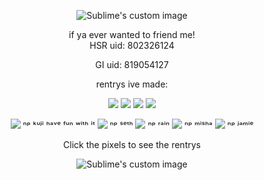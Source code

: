 <p align="center">
  <img src="https://64.media.tumblr.com/d494836e96091d84484e0240a999dfda/f11118d35e3e014b-0f/s540x810/67ac5589e1d45f9e7331a7b1f791d5d0437e6d69.pnj" alt="Sublime's custom image"/>
</p>


<div align="center">if ya ever wanted to friend me!



<div align="center">HSR uid: 802326124

  GI uid: 819054127

<div align="center">rentrys ive made:

[![](https://64.media.tumblr.com/02a89f8f33d116682a7e0ee53e78a4b2/7b43ae899b7504d8-64/s75x75_c1/52d1a469a4aa4578039324276b2e790d2f5cc91d.gifv)](https://rentry.co/FurinaTheFontaine)
[![](https://64.media.tumblr.com/0018ac2053c69abb00c067f033f75593/03c55896bb928977-5c/s75x75_c1/236f62136e53baf3c80ea77c0b351a2bb6b0e734.gifv)](https://rentry.co/FurinaTheFontains-diary)
[![](https://64.media.tumblr.com/0d5dfeb91ee81c72aa6749349dc8db01/d9a333d859a5147e-7d/s75x75_c1/c8730e6378f0e518b8fddb8d5e6ad9333388b636.gifv)](https://rentry.co/marchthefontain)
[![](https://64.media.tumblr.com/af084257733df3b120d2cdd681b82335/8f2c33dff79370d2-6c/s75x75_c1/bd52427435efa40f87b336c331218174370378fd.gifv)](https://rentry.co/Kianathefontain)

[![](https://64.media.tumblr.com/60d0195f0814c3a1d1816a9979404c20/04dfb8c512e3f807-27/s75x75_c1/aecd8d1ef41507106b2cb69b5f7a479d8f6c4029.gifv)](https://rentry.co/kujihehe) ⁿᵖ ᵏᵘʲⁱ ʰᵃᵛᵉ ᶠᵘⁿ ʷⁱᵗʰ ⁱᵗ
[![](https://64.media.tumblr.com/c4b6e200bba83c8499694357c5fdd768/30b158152b64b0f7-ea/s75x75_c1/8d55cc4379109493bc5984b41e3416ba6df7adc1.gifv)](https://rentry.co/sethrentrywow) ⁿᵖ ˢᵉᵗʰ
[![](https://64.media.tumblr.com/898dd259b5bfe749b37fb2961204a5b6/346ba69c2feb4339-7b/s75x75_c1/9df7d1d616070c446fbca32a1f4b41e6308b5307.gifv)](https://rentry.co/Rainleaf22) ⁿᵖ ʳᵃⁱⁿ
[![](https://64.media.tumblr.com/974e67db6d4b8fb2bd7dc5c884e7ff76/3c2c210dbc46ea24-72/s75x75_c1/999ac53bd3908424368046bc21e6b081a7cdb92d.gifv)](https://rentry.co/Mishdust) ⁿᵖ ᵐⁱˢʰᵃ
[![](https://64.media.tumblr.com/3443d282e1bbf2115021445057754968/7ff15572939cc448-d0/s75x75_c1/5f142c02375aea7ddc2bc87ed18f1c645c26fad1.gifv)](https://rentry.co/jamierentr) ⁿᵖ ʲᵃᵐⁱᵉ

Click the pixels to see the rentrys
<p align="center">
  <img src="https://64.media.tumblr.com/7a8de1b39dcbc0221fe7cf8d238af19a/9e8393547ae11914-11/s100x200/53bec76d4799bc81b5fe94014ecbec767446aba6.pnj" alt="Sublime's custom image"/>
</p>
